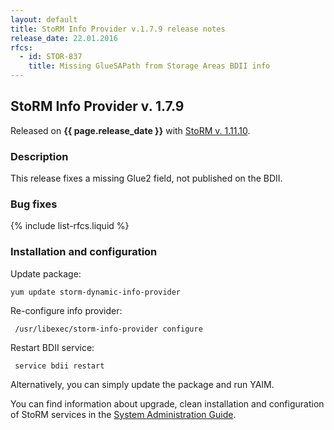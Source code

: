 ```yaml
---
layout: default
title: StoRM Info Provider v.1.7.9 release notes
release_date: 22.01.2016
rfcs:
  - id: STOR-837
    title: Missing GlueSAPath from Storage Areas BDII info
---
```


## StoRM Info Provider v. 1.7.9

Released on **{{ page.release_date }}** with [StoRM v. 1.11.10][release-notes].

### Description

This release fixes a missing Glue2 field, not published on the BDII.

### Bug fixes

{% include list-rfcs.liquid %}

### Installation and configuration

Update package:

    yum update storm-dynamic-info-provider

Re-configure info provider:

     /usr/libexec/storm-info-provider configure

Restart BDII service:

     service bdii restart

Alternatively, you can simply update the package and run YAIM.

You can find information about upgrade, clean installation and configuration of
StoRM services in the [System Administration Guide][storm-sysadmin-guide].

[release-notes]: {{site.baseurl}}/release-notes/StoRM-v1.11.10.html
[storm-sysadmin-guide]: {{site.baseurl}}/documentation/sysadmin-guide/1.11.10